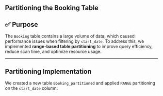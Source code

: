 ## Partitioning the Booking Table

## ✅ Purpose

The `Booking` table contains a large volume of data, which caused performance issues when filtering by `start_date`. To address this, we implemented **range-based table partitioning** to improve query efficiency, reduce scan time, and optimize resource usage.

---

##  Partitioning Implementation

We created a new table `Booking_partitioned` and applied `RANGE` partitioning on the `start_date` column:
